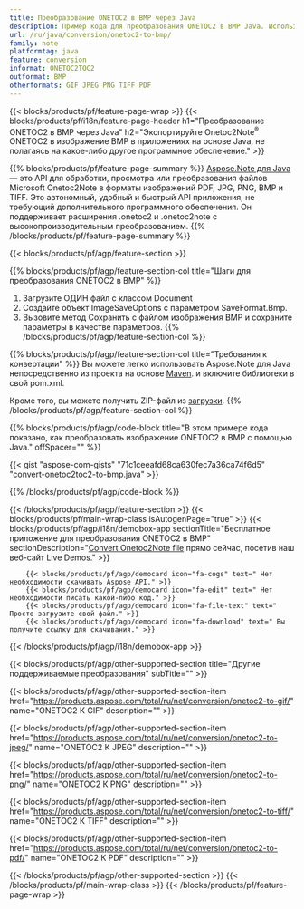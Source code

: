```yaml
---
title: Преобразование ONETOC2 в BMP через Java
description: Пример кода для преобразования ONETOC2 в BMP Java. Используйте пример кода API для пакетного преобразования файлов ONETOC2 в BMP в любом приложении на основе Java. 
url: /ru/java/conversion/onetoc2-to-bmp/
family: note
platformtag: java
feature: conversion
informat: ONETOC2TOC2
outformat: BMP
otherformats: GIF JPEG PNG TIFF PDF
---
```

{{< blocks/products/pf/feature-page-wrap >}}
{{< blocks/products/pf/i18n/feature-page-header h1="Преобразование ONETOC2 в BMP через Java" h2="Экспортируйте Onetoc2Note<sup>&reg;</sup> ONETOC2 в изображение BMP в приложениях на основе Java, не полагаясь на какое-либо другое программное обеспечение." >}}

{{% blocks/products/pf/feature-page-summary %}}
[Aspose.Note для Java](https://products.aspose.com/note/java/) — это API для обработки, просмотра или преобразования файлов Microsoft Onetoc2Note в форматы изображений PDF, JPG, PNG, BMP и TIFF. Это автономный, удобный и быстрый API приложения, не требующий дополнительного программного обеспечения. Он поддерживает расширения .onetoc2 и .onetoc2note с высокопроизводительным преобразованием.
{{% /blocks/products/pf/feature-page-summary  %}}

{{< blocks/products/pf/agp/feature-section >}}

{{% blocks/products/pf/agp/feature-section-col title="Шаги для преобразования ONETOC2 в BMP" %}}
1. Загрузите ОДИН файл с классом Document
2. Создайте объект ImageSaveOptions с параметром SaveFormat.Bmp.
3. Вызовите метод Сохранить с файлом изображения BMP и сохраните параметры в качестве параметров.
{{% /blocks/products/pf/agp/feature-section-col %}}

{{% blocks/products/pf/agp/feature-section-col title="Требования к конвертации" %}}
Вы можете легко использовать Aspose.Note для Java непосредственно из проекта на основе [Maven](https://repository.aspose.com/webapp/#/artifacts/browse/tree/General/repo/com/aspose/aspose-note). и включите библиотеки в свой pom.xml.

Кроме того, вы можете получить ZIP-файл из [загрузки](https://downloads.aspose.com/note/java).
{{% /blocks/products/pf/agp/feature-section-col %}}

{{% blocks/products/pf/agp/code-block title="В этом примере кода показано, как преобразовать изображение ONETOC2 в BMP с помощью Java." offSpacer="" %}}

{{< gist "aspose-com-gists" "71c1ceeafd68ca630fec7a36ca74f6d5" "convert-onetoc2toc2-to-bmp.java" >}}

{{% /blocks/products/pf/agp/code-block %}}

{{< /blocks/products/pf/agp/feature-section >}}
{{< blocks/products/pf/main-wrap-class isAutogenPage="true" >}}
{{< blocks/products/pf/agp/i18n/demobox-app sectionTitle="Бесплатное приложение для преобразования ONETOC2 в BMP" sectionDescription="[Convert Onetoc2Note file](https://products.aspose.app/note/conversion/onetoc2note-to-bmp) прямо сейчас, посетив наш веб-сайт Live Demos." >}}

        {{< blocks/products/pf/agp/democard icon="fa-cogs" text=" Нет необходимости скачивать Aspose API." >}}
        {{< blocks/products/pf/agp/democard icon="fa-edit" text=" Нет необходимости писать какой-либо код." >}}
        {{< blocks/products/pf/agp/democard icon="fa-file-text" text=" Просто загрузите свой файл." >}}
        {{< blocks/products/pf/agp/democard icon="fa-download" text=" Вы получите ссылку для скачивания." >}}
		
{{< /blocks/products/pf/agp/i18n/demobox-app >}}

{{< blocks/products/pf/agp/other-supported-section title="Другие поддерживаемые преобразования" subTitle="" >}}

{{< blocks/products/pf/agp/other-supported-section-item href="https://products.aspose.com/total/ru/net/conversion/onetoc2-to-gif/" name="ONETOC2 К GIF" description="" >}}

{{< blocks/products/pf/agp/other-supported-section-item href="https://products.aspose.com/total/ru/net/conversion/onetoc2-to-jpeg/" name="ONETOC2 К JPEG" description="" >}}

{{< blocks/products/pf/agp/other-supported-section-item href="https://products.aspose.com/total/ru/net/conversion/onetoc2-to-png/" name="ONETOC2 К PNG" description="" >}}

{{< blocks/products/pf/agp/other-supported-section-item href="https://products.aspose.com/total/ru/net/conversion/onetoc2-to-tiff/" name="ONETOC2 К TIFF" description="" >}}

{{< blocks/products/pf/agp/other-supported-section-item href="https://products.aspose.com/total/ru/net/conversion/onetoc2-to-pdf/" name="ONETOC2 К PDF" description="" >}}



{{< /blocks/products/pf/agp/other-supported-section >}}
{{< /blocks/products/pf/main-wrap-class >}}
{{< /blocks/products/pf/feature-page-wrap >}}
